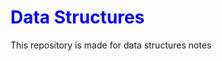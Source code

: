 <h1 style="color:blue;">Data Structures</h1>
<p>This repository is made for data structures notes</p>
